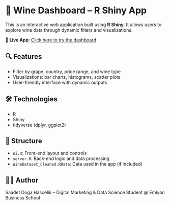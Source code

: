 # 🍷 Wine Dashboard – R Shiny App

This is an interactive web application built using **R Shiny**. It allows users to explore wine data through dynamic filters and visualizations.

🔗 **Live App**: [Click here to try the dashboard](https://dogahascelik.shinyapps.io/winedashboard/)

## 🔍 Features
- Filter by grape, country, price range, and wine type
- Visualizations: bar charts, histograms, scatter plots
- User-friendly interface with dynamic outputs

## 🛠️ Technologies
- R
- Shiny
- tidyverse (dplyr, ggplot2)

## 📁 Structure
- `ui.R`: Front-end layout and controls
- `server.R`: Back-end logic and data processing
- `WineDataset_Cleaned.RData`: Data used in the app (if included)

## 👩‍💻 Author
Saadet Doga Hascelik – Digital Marketing & Data Science Student @ Emlyon Business School
